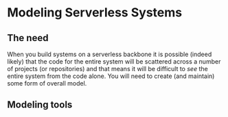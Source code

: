 # Modeling Serverless Systems

## The need

When you build systems on a serverless backbone it is possible (indeed likely) that the code for the entire system will be scattered across a number of projects (or repositories) and that means it will be difficult to _see_ the entire system from the code alone.
You will need to create (and maintain) some form of overall model.

## Modeling tools
